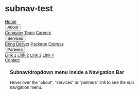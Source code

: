 # subnav-test
<!DOCTYPE html>
<html>
<head>
<meta name="viewport" content="width=device-width, initial-scale=1">
<link rel="stylesheet" href="https://cdnjs.cloudflare.com/ajax/libs/font-awesome/4.7.0/css/font-awesome.min.css">
<style>
body {
  font-family: Arial, Helvetica, sans-serif;
  margin: 0;
}

.navbar {
  overflow: hidden;
  background-color: #333; 
}

.navbar a {
  float: left;
  font-size: 16px;
  color: white;
  text-align: center;
  padding: 14px 16px;
  text-decoration: none;
}

.subnav {
  float: left;
  overflow: hidden;
}

.subnav .subnavbtn {
  font-size: 16px;  
  border: none;
  outline: none;
  color: white;
  padding: 14px 16px;
  background-color: inherit;
  font-family: inherit;
  margin: 0;
}

.navbar a:hover, .subnav:hover .subnavbtn {
  background-color: red;
}

.subnav-content {
  display: none;
  position: absolute;
  left: 0;
  background-color: red;
  width: 100%;
  z-index: 1;
}

.subnav-content a {
  float: left;
  color: white;
  text-decoration: none;
}

.subnav-content a:hover {
  background-color: #eee;
  color: black;
}

.subnav:hover .subnav-content {
  display: block;
}
</style>
</head>
<body>

<div class="navbar">
  <a href="#home">Home</a>
  <div class="subnav">
    <button class="subnavbtn">About <i class="fa fa-caret-down"></i></button>
    <div class="subnav-content">
      <a href="#company">Company</a>
      <a href="#team">Team</a>
      <a href="#careers">Careers</a>
    </div>
  </div> 
  <div class="subnav">
    <button class="subnavbtn">Services <i class="fa fa-caret-down"></i></button>
    <div class="subnav-content">
      <a href="#bring">Bring</a>
      <a href="#deliver">Deliver</a>
      <a href="#package">Package</a>
      <a href="#express">Express</a>
    </div>
  </div> 
  <div class="subnav">
    <button class="subnavbtn">Partners <i class="fa fa-caret-down"></i></button>
    <div class="subnav-content">
      <a href="#link1">Link 1</a>
      <a href="#link2">Link 2</a>
      <a href="#link3">Link 3</a>
      <a href="#link4">Link 4</a>
    </div>
  </div>
  <a href="#contact">Contact</a>
</div>

<div style="padding:0 16px">
  <h3>Subnav/dropdown menu inside a Navigation Bar</h3>
  <p>Hover over the "about", "services" or "partners" link to see the sub navigation menu.</p>
</div>

</body>
</html>
